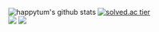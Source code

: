 ![happytum's github stats](https://github-readme-stats.vercel.app/api?username=happytum&show_icons=true)
[![solved.ac tier](http://mazassumnida.wtf/api/generate_badge?boj=happytum)](https://solved.ac/happytum)
<br>
<img src="https://img.shields.io/badge/Python-3766AB?style=flat-square&logo=Python&logoColor=white"/></a>
<img src="https://img.shields.io/badge/Python-3766AB?style=flat-square&logo=JavaScript&logoColor=white"/></a>
